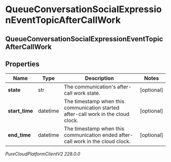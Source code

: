 # QueueConversationSocialExpressionEventTopicAfterCallWork

## QueueConversationSocialExpressionEventTopicAfterCallWork

## Properties

|Name | Type | Description | Notes|
|------------ | ------------- | ------------- | -------------|
| **state** | str | The communication&#39;s after-call work state. | [optional] |
| **start_time** | datetime | The timestamp when this communication started after-call work in the cloud clock. | [optional] |
| **end_time** | datetime | The timestamp when this communication ended after-call work in the cloud clock. | [optional] |



_PureCloudPlatformClientV2 228.0.0_
